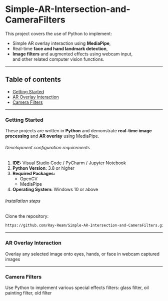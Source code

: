 # Simple-AR-Intersection-and-CameraFilters  

This project covers the use of Python to implement:  
- Simple AR overlay interaction using **MediaPipe**,  
- Real-time **face and hand landmark detection**,  
- **Image filters** and augmented effects using webcam input,  
and other related computer vision functions.  

---

## Table of contents  
- [Getting Started](#getting-started)  
- [AR Overlay Interaction](#ar-overlay-interaction)  
- [Camera Filters](#camera-filters)  

---

### Getting Started  
These projects are written in **Python** and demonstrate **real-time image processing** and **AR overlay** using MediaPipe.

###### Development configuration requirements  
1. **IDE:** Visual Studio Code / PyCharm / Jupyter Notebook  
2. **Python Version:** 3.8 or higher  
3. **Required Packages:**  
   - OpenCV  
   - MediaPipe  
4. **Operating System:** Windows 10 or above  

###### Installation steps  
Clone the repository:  
```sh
https://github.com/Ray-Ream/Simple-AR-Intersection-and-CameraFilters.git
```

---

### AR Overlay Interaction  
Overlay any selected image onto eyes, hands, or face in webcam captured images

---

### Camera Filters  
Use Python to implement various special effects filters: glass filter, oil painting filter, old filter
